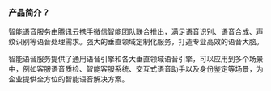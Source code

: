 ### 产品简介？

智能语音服务由腾讯云携手微信智能团队联合推出，满足语音识别、语音合成、声纹识别等语音处理需求。强大的垂直领域定制化服务，打造专业高效的语音大脑。

智能语音服务提供了通用语音引擎和各大垂直领域语音引擎，可以应用到多个场景中，例如客服语音质检、智能客服系统、交互式语音助手以及身份鉴定等场景，为企业提供全方位的智能语音解决方案。